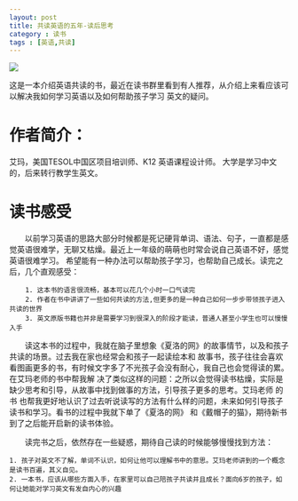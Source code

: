 ```yaml
---
layout: post
title: 共读英语的五年-读后思考
category : 读书
tags : [英语,共读]
---
```


![](/images/posts/english_read/english-read.jpeg)

这是一本介绍英语共读的书，最近在读书群里看到有人推荐，从介绍上来看应该可以解决我如何学习英语以及如何帮助孩子学习
英文的疑问。

# 作者简介：
艾玛，美国TESOL中国区项目培训师、K12 英语课程设计师。 大学是学习中文的，后来转行教学生英文。

# 读书感受
　　以前学习英语的思路大部分时候都是死记硬背单词、语法、句子，一直都是感觉英语很难学，无聊又枯燥。最近上一年级的萌萌也时常会说自己英语不好，感觉英语很难学习。
希望能有一种办法可以帮助孩子学习，也帮助自己成长。读完之后，几个直观感受：
```commandline
    1. 这本书的语言很流畅，基本可以花几个小时一口气读完
    2. 作者在书中讲讲了一些如何共读的方法,但更多的是一种自己如何一步步带领孩子进入共读的世界
    3. 英文原版书籍也并非是需要学习到很深入的阶段才能读，普通人甚至小学生也可以慢慢入手
```
　　读这本书的过程中，我就在脑子里想象《夏洛的网》的故事情节，以及和孩子共读的场景。过去我在家也经常会和孩子一起读绘本和
故事书，孩子往往会喜欢看图画更多的书，有时候文字多了不光孩子会没有耐心，我自己也会觉得读的累。在艾玛老师的书中帮我解
决了类似这样的问题：之所以会觉得读书枯燥，实际是缺少思考和引导，从故事中找到做事的方法，引导孩子更多的思考。艾玛老师
的书 也帮我更好地认识了过去听说读写的方法有什么样的问题，未来如何引导孩子读书和学习。看书的过程中我就下单了《夏洛的网》
和《戴帽子的猫》，期待新书到了之后能开启新的读书体验。

　　读完书之后，依然存在一些疑惑，期待自己读的时候能够慢慢找到方法：
```commandline
1. 孩子对英文不了解，单词不认识，如何让他可以理解书中的意思。艾玛老师讲到的一个概念是读书百遍，其义自见。
2. 一本书，应该从哪些方面入手，在家里可以自己陪孩子共读并且成长？面向6岁的孩子，如何让她能对学习英文有发自内心的兴趣
```
